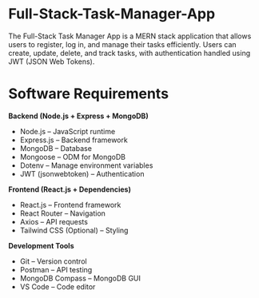 # Full-Stack-Task-Manager-App
The Full-Stack Task Manager App is a MERN stack application that allows users to register, log in, and manage their tasks efficiently. Users can create, update, delete, and track tasks, with authentication handled using JWT (JSON Web Tokens). 

##

# Software Requirements 
**Backend (Node.js + Express + MongoDB)**
- Node.js – JavaScript runtime
- Express.js – Backend framework
- MongoDB – Database
- Mongoose – ODM for MongoDB
- Dotenv – Manage environment variables
- JWT (jsonwebtoken) – Authentication

**Frontend (React.js + Dependencies)**
- React.js – Frontend framework
- React Router – Navigation
- Axios – API requests
- Tailwind CSS (Optional) – Styling

**Development Tools**
- Git – Version control
- Postman – API testing
- MongoDB Compass – MongoDB GUI
- VS Code – Code editor
